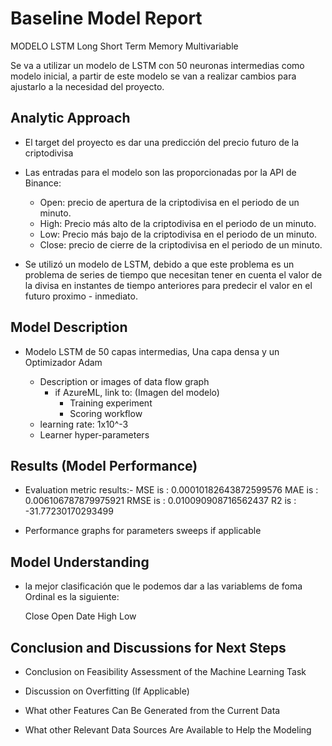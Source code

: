 # Baseline Model Report

MODELO LSTM Long Short Term Memory Multivariable

Se va a utilizar un modelo de LSTM con 50 neuronas intermedias como modelo inicial, a partir de este modelo se van a realizar cambios para ajustarlo a la necesidad del proyecto.


## Analytic Approach
* El target del proyecto es dar una predicción del precio futuro de la criptodivisa 
* Las entradas para el modelo son las proporcionadas por la API de Binance:
    * Open: precio de apertura de la criptodivisa en el periodo de  un minuto. 
    * High: Precio más alto de la criptodivisa en el periodo de  un minuto. 
    * Low: Precio más bajo de la criptodivisa en el periodo de  un minuto. 
    * Close: precio de cierre de la criptodivisa en el periodo de  un minuto. 
    
* Se utilizó un modelo de LSTM, debido a que este problema es un problema de series de tiempo que necesitan tener en cuenta el valor de la divisa en instantes de tiempo anteriores para predecir el valor en el futuro proximo - inmediato.

## Model Description

* Modelo LSTM de 50 capas intermedias, Una capa densa y un Optimizador Adam

	* Description or images of data flow graph
  		* if AzureML, link to: (Imagen del modelo)
    		* Training experiment
    		* Scoring workflow
	* learning rate: 1x10^-3
	* Learner hyper-parameters


## Results (Model Performance)
* Evaluation metric results:-
MSE is : 0.00010182643872599576
MAE is : 0.006106787879975921
RMSE is : 0.010090908716562437
R2 is : -31.77230170293499

* Performance graphs for parameters sweeps if applicable

## Model Understanding

* la mejor clasificación que le podemos dar a las variablems de foma Ordinal es la siguiente:

    Close
    Open
    Date
    High
    Low



## Conclusion and Discussions for Next Steps

* Conclusion on Feasibility Assessment of the Machine Learning Task

* Discussion on Overfitting (If Applicable)

* What other Features Can Be Generated from the Current Data

* What other Relevant Data Sources Are Available to Help the Modeling
